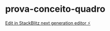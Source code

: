 # prova-conceito-quadro

[Edit in StackBlitz next generation editor ⚡️](https://stackblitz.com/~/github.com/augustocastro-totvs/prova-conceito-quadro)